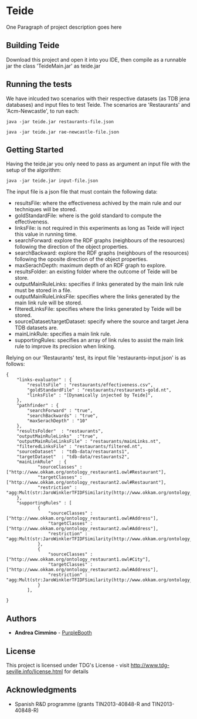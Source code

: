 # Teide

One Paragraph of project description goes here

## Building Teide 

Download this project and open it  into you IDE, then compile as a runnable jar the class 'TeideMain.jar' as teide.jar

## Running the tests

We have inlcuded two scenarios with their respective datasets (as TDB jena databases) and input files to test Teide. The scenarios are 'Restaurants' and 'Acm-Newcastle', to run each:

```
java -jar teide.jar restaurants-file.json
```

```
java -jar teide.jar rae-newcastle-file.json
```

## Getting Started

Having the teide.jar you only need to pass as argument an input file with the setup of the algorithm:

```
java -jar teide.jar input-file.json
```


The input file is a json file that must contain the following data:

* resultsFile: where the effectiveness achived by the main rule and our techniques will be stored.
* goldStandardFile: where is the gold standard to compute the effectiveness.
* linksFile: is not required in this experiments as long as Teide will inject this value in running time.
* searchForward: explore the RDF graphs (neighbours of the resources) following the direction of the object properties.
* searchBackward: explore the RDF graphs (neighbours of the resources) following the oposite direction of the object properties.
* maxSerachDepth: maximum depth of an RDF graph to explore.
* resultsFolder: an existing folder where the outcome of Teide will be store.
* outputMainRuleLinks: specifies if links generated by the main link rule must be stored in a file.
* outputMainRuleLinksFile: specifies where the links generated by the main link rule will be stored.
* filteredLinksFile: specifies where the links generated by Teide will be stored.
* sourceDataset/targetDataset: specify where the source and target Jena TDB datasets are.
* mainLinkRule: specifies a main link rule.
* supportingRules: specifies an array of link rules to assist the main link rule to improve its precision when linking.

Relying on our 'Restaurants' test, its input file 'restaurants-input.json' is as follows:

```
{
	"links-evaluator" : {
		"resultsFile" : "restaurants/effectiveness.csv",
		"goldStandardFile" : "restaurants/restaurants-gold.nt",
		"linksFile" : "[Dynamically injected by Teide]",
	},
	"pathfinder" : {
		"searchForward" : "true",
		"searchBackwards" : "true",
		"maxSerachDepth" : "10"
	},
	"resultsFolder"  : "restaurants",
	"outputMainRuleLinks"  :"true",
	"outputMainRuleLinksFile" : "restaurants/mainLinks.nt",
	"filteredLinksFile" : "restaurants/filtered.nt",
	"sourceDataset"  : "tdb-data/restaurants1",
	"targetDataset"  : "tdb-data/restaurants2",
	"mainLinkRule"  : {
			"sourceClasses" : ["http://www.okkam.org/ontology_restaurant1.owl#Restaurant"],
			"targetClasses" : ["http://www.okkam.org/ontology_restaurant2.owl#Restaurant"],
			"restriction" : "agg:Mult(str:JaroWinklerTFIDFSimilarity(http://www.okkam.org/ontology_restaurant1.owl#name,http://www.okkam.org/ontology_restaurant2.owl#name,0.8),0.62)"
	},
	"supportingRules" : [
			{
				"sourceClasses" : ["http://www.okkam.org/ontology_restaurant1.owl#Address"],
				"targetClasses" : ["http://www.okkam.org/ontology_restaurant2.owl#Address"],
				"restriction" : "agg:Mult(str:JaroWinklerTFIDFSimilarity(http://www.okkam.org/ontology_restaurant1.owl#street,http://www.okkam.org/ontology_restaurant2.owl#street,0.8),0.62)"
			},
			{
				"sourceClasses" : ["http://www.okkam.org/ontology_restaurant1.owl#City"],
				"targetClasses" : ["http://www.okkam.org/ontology_restaurant2.owl#Address"],
				"restriction" : "agg:Mult(str:JaroWinklerTFIDFSimilarity(http://www.okkam.org/ontology_restaurant1.owl#name,http://www.okkam.org/ontology_restaurant2.owl#city,0.8),0.62)"
			}
		],
 
}
```



## Authors

* **Andrea Cimmino** - [PurpleBooth](http://www.tdg-seville.info/acimmino/Home)


## License

This project is licensed under TDG's License - visit http://www.tdg-seville.info/license.html for details

## Acknowledgments

* Spanish R&D programme (grants TIN2013-40848-R and TIN2013-40848-R)
